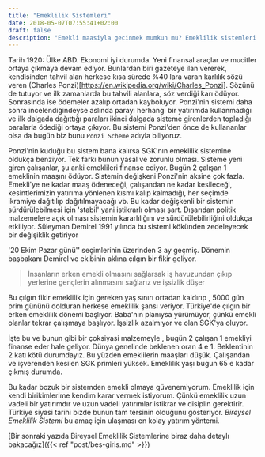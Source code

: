 ```yaml
---
title: "Emeklilik Sistemleri"
date: 2018-05-07T07:55:41+02:00
draft: false
description: "Emekli maasiyla gecinmek mumkun mu? Emeklilik sistemleri gercekci mi?  "
---
```



Tarih 1920: Ülke ABD. Ekonomi iyi durumda. Yeni finansal araçlar ve mucitler ortaya çıkmaya devam ediyor. Bunlardan biri gazeteye ilan vererek, kendisinden tahvil alan herkese kısa sürede %40 lara varan karlılık sözü veren (Charles Ponzi)[https://en.wikipedia.org/wiki/Charles_Ponzi]. Sözünü de tutuyor ve ilk zamanlarda bu tahvili alanlara, söz verdiği karı ödüyor. Sonrasında ise ödemeler azalıp ortadan kayboluyor. Ponzi'nin sistemi daha sonra incelendiğindeyse aslında parayı herhangi bir yatırımda kullanmadığı ve ilk dalgada dağıttığı paraları ikinci dalgada sisteme girenlerden topladığı paralarla ödediği ortaya çıkıyor. Bu sistemi Ponzi'den önce de kullananlar olsa da bugün biz bunu `Ponzi Scheme` adıyla biliyoruz.

Ponzi'nin kuduğu bu sistem bana kalırsa SGK'nın emeklilik sistemine oldukça benziyor. Tek farkı bunun yasal ve zorunlu olması. Sisteme yeni giren çalışanlar, şu anki emeklileri finanse ediyor. Bugün 2 çalışan 1 emeklinin maaşını ödüyor. Sistemin değişkeni Ponzi'nin aksine çok fazla. Emekli'ye ne kadar maaş ödeneceği, çalışandan ne kadar kesileceği, kesintlerimizin yatırıma yönlenen kısmı kalıp kalmadığı, her seçimde ikramiye dağıtılıp dağıtılmayacağı vb. Bu kadar değişkenli bir sistemin sürdürülebilmesi için 'stabil' yani istikrarlı olması şart. Dışarıdan politik malzemelere açık olması sistemin kararlılığını ve sürdürülebilirliğini oldukça etkiliyor.
Süleyman Demirel 1991 yılında bu sistemi kökünden zedeleyecek bir değişiklik getiriyor

'20 Ekim Pazar günü'' seçimlerinin üzerinden 3 ay geçmiş. Dönemin başbakanı Demirel ve ekibinin aklına çılgın bir fikir geliyor.

>  İnsanların erken emekli olmasını sağlarsak iş havuzundan çıkıp yerlerine gençlerin alınmasını sağlarız ve işsizlik düşer

Bu çılgın fikir emeklilik için gereken yaş sınırı ortadan kaldırıp , 5000 gün prim gününü dolduran herkese emeklilik şansı veriyor.
Türkiye'de çılgın bir erken emeklilik dönemi başlıyor. Baba'nın planıysa yürümüyor, çünkü emekli olanlar tekrar çalışmaya başlıyor.
İşsizlik azalmıyor ve  olan SGK'ya oluyor.

İşte bu ve bunun gibi bir çoksiyasi malzemeyle , bugün 2 çalışan 1 emekliyi finanse eder hale geliyor. Dünya genelinde beklenen oran 4 e 1. Beklentinin 2 katı kötü durumdayız. Bu yüzden emeklilerin maaşları düşük. Çalışandan ve işverenden kesilen SGK primleri yüksek. Emeklilik yaşı bugun 65 e kadar çıkmış durumda.

Bu kadar bozuk bir sistemden emekli olmaya güvenemiyorum. Emeklilik için kendi birikimlerime kendim karar vermek istiyorum. Çünkü emeklilik uzun vadeli bir yatırımdır ve uzun vadeli yatırımlar istikrar ve disiplin gerektirir. Türkiye siyasi tarihi bizde bunun tam tersinin olduğunu gösteriyor. *Bireysel Emeklilik Sistemi* bu amaç için ulaşması en kolay yatırım yöntemi.

[Bir sonraki yazıda Bireysel Emeklilik Sistemlerine biraz daha detaylı bakacağız]({{< ref "post/bes-giris.md" >}})
